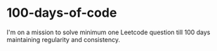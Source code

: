 # 100-days-of-code
I'm on a mission to solve minimum one Leetcode question till 100 days maintaining regularity and consistency.
